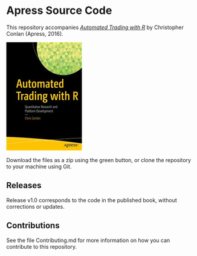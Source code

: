 # Apress Source Code

This repository accompanies [*Automated Trading with R*](http://www.apress.com/9781484221778) by Christopher Conlan (Apress, 2016).

![Cover image](9781484221778.jpg)

Download the files as a zip using the green button, or clone the repository to your machine using Git.

## Releases

Release v1.0 corresponds to the code in the published book, without corrections or updates.

## Contributions

See the file Contributing.md for more information on how you can contribute to this repository.
